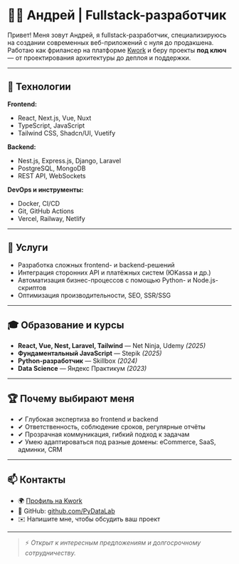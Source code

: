 # 👨‍💻 Андрей | Fullstack-разработчик

Привет! Меня зовут Андрей, я fullstack-разработчик, специализируюсь на создании современных веб-приложений с нуля до продакшена. Работаю как фрилансер на платформе [Kwork](https://kwork.ru/user/vue_django_dev) и беру проекты **под ключ** — от проектирования архитектуры до деплоя и поддержки.

---

## 🧰 Технологии

**Frontend:**
- React, Next.js, Vue, Nuxt
- TypeScript, JavaScript
- Tailwind CSS, Shadcn/UI, Vuetify

**Backend:**
- Nest.js, Express.js, Django, Laravel
- PostgreSQL, MongoDB
- REST API, WebSockets

**DevOps и инструменты:**
- Docker, CI/CD
- Git, GitHub Actions
- Vercel, Railway, Netlify

---

## 📌 Услуги

- Разработка сложных frontend- и backend-решений
- Интеграция сторонних API и платёжных систем (ЮKassa и др.)
- Автоматизация бизнес-процессов с помощью Python- и Node.js-скриптов
- Оптимизация производительности, SEO, SSR/SSG

---

## 🎓 Образование и курсы

- **React, Vue, Nest, Laravel, Tailwind** — Net Ninja, Udemy *(2025)*
- **Фундаментальный JavaScript** — Stepik *(2025)*
- **Python-разработчик** — Skillbox *(2024)*
- **Data Science** — Яндекс Практикум *(2023)*

---

## 🏆 Почему выбирают меня

- ✔ Глубокая экспертиза во frontend и backend
- ✔ Ответственность, соблюдение сроков, регулярные отчёты
- ✔ Прозрачная коммуникация, гибкий подход к задачам
- ✔ Умею адаптироваться под разные домены: eCommerce, SaaS, админки, CRM

---

## 📫 Контакты

- 🌍 [Профиль на Kwork]([https://kwork.ru](https://kwork.ru/user/vue_django_dev))
- 💼 GitHub: [github.com/PyDataLab](https://github.com/PyDataLab)
- ✉️ Напишите мне, чтобы обсудить ваш проект

---

> ⚡ *Открыт к интересным предложениям и долгосрочному сотрудничеству.*
